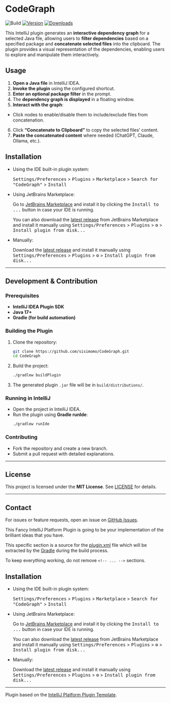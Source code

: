 # CodeGraph

![Build](https://github.com/sisimomo/CodeGraph/workflows/Build/badge.svg)
[![Version](https://img.shields.io/jetbrains/plugin/v/26453-codegraph.svg)](https://plugins.jetbrains.com/plugin/26453-codegraph)
[![Downloads](https://img.shields.io/jetbrains/plugin/d/26453-codegraph.svg)](https://plugins.jetbrains.com/plugin/26453-codegraph)

<!-- Plugin description -->

This IntelliJ plugin generates an **interactive dependency graph** for a selected Java file, allowing users to **filter
dependencies** based on a specified package and **concatenate selected files** into the clipboard. The plugin provides a
visual representation of the dependencies, enabling users to explore and manipulate them interactively.

## Usage

1. **Open a Java file** in IntelliJ IDEA.
2. **Invoke the plugin** using the configured shortcut.
3. **Enter an optional package filter** in the prompt.
4. The **dependency graph is displayed** in a floating window.
5. **Interact with the graph**:

- Click nodes to enable/disable them to include/exclude files from concatenation.

6. Click **“Concatenate to Clipboard”** to copy the selected files’ content.
7. **Paste the concatenated content** where needed (ChatGPT, Claude, Ollama, etc.).

<!-- Plugin description end -->

## Installation

- Using the IDE built-in plugin system:

  <kbd>Settings/Preferences</kbd> > <kbd>Plugins</kbd> > <kbd>Marketplace</kbd> > <kbd>Search for "CodeGraph"</kbd> >
  <kbd>Install</kbd>

- Using JetBrains Marketplace:

  Go to [JetBrains Marketplace](https://plugins.jetbrains.com/plugin/26453-codegraph) and install it by clicking
  the <kbd>Install to ...</kbd> button in case your IDE is running.

  You can also download the [latest release](https://plugins.jetbrains.com/plugin/26453-codegraph/versions) from
  JetBrains Marketplace and install it manually using
  <kbd>Settings/Preferences</kbd> > <kbd>Plugins</kbd> > <kbd>⚙️</kbd> > <kbd>Install plugin from disk...</kbd>

- Manually:

  Download the [latest release](https://github.com/sisimomo/CodeGraph/releases/latest) and install it manually using
  <kbd>Settings/Preferences</kbd> > <kbd>Plugins</kbd> > <kbd>⚙️</kbd> > <kbd>Install plugin from disk...</kbd>

---

## Development & Contribution

### Prerequisites

- **IntelliJ IDEA Plugin SDK**
- **Java 17+**
- **Gradle (for build automation)**

### Building the Plugin

1. Clone the repository:
   ```sh
   git clone https://github.com/sisimomo/CodeGraph.git
   cd CodeGraph
   ```
2. Build the project:
   ```sh
   ./gradlew buildPlugin
   ```
3. The generated plugin `.jar` file will be in `build/distributions/`.

### Running in IntelliJ

- Open the project in IntelliJ IDEA.
- Run the plugin using **Gradle runIde**:
   ```sh
   ./gradlew runIde
   ```

### Contributing

- Fork the repository and create a new branch.
- Submit a pull request with detailed explanations.

---

## License

This project is licensed under the **MIT License**. See [LICENSE](LICENSE) for details.

---

## Contact

For issues or feature requests, open an issue on [GitHub Issues](https://github.com/sisimomo/CodeGraph/issues).















<!-- Plugin description -->
This Fancy IntelliJ Platform Plugin is going to be your implementation of the brilliant ideas that you have.

This specific section is a source for the [plugin.xml](/src/main/resources/META-INF/plugin.xml) file which will be
extracted by the [Gradle](/build.gradle.kts) during the build process.

To keep everything working, do not remove `<!-- ... -->` sections.
<!-- Plugin description end -->

## Installation

- Using the IDE built-in plugin system:

  <kbd>Settings/Preferences</kbd> > <kbd>Plugins</kbd> > <kbd>Marketplace</kbd> > <kbd>Search for "CodeGraph"</kbd> >
  <kbd>Install</kbd>

- Using JetBrains Marketplace:

  Go to [JetBrains Marketplace](https://plugins.jetbrains.com/plugin/26453-codegraph) and install it by clicking
  the <kbd>Install to ...</kbd> button in case your IDE is running.

  You can also download the [latest release](https://plugins.jetbrains.com/plugin/26453-codegraph/versions) from
  JetBrains Marketplace and install it manually using
  <kbd>Settings/Preferences</kbd> > <kbd>Plugins</kbd> > <kbd>⚙️</kbd> > <kbd>Install plugin from disk...</kbd>

- Manually:

  Download the [latest release](https://github.com/sisimomo/CodeGraph/releases/latest) and install it manually using
  <kbd>Settings/Preferences</kbd> > <kbd>Plugins</kbd> > <kbd>⚙️</kbd> > <kbd>Install plugin from disk...</kbd>

---
Plugin based on the [IntelliJ Platform Plugin Template][template].

[template]: https://github.com/JetBrains/intellij-platform-plugin-template

[docs:plugin-description]: https://plugins.jetbrains.com/docs/intellij/plugin-user-experience.html#plugin-description-and-presentation
